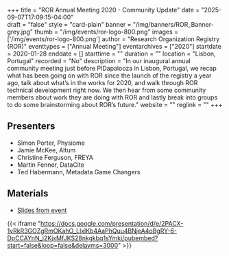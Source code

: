 +++
title = "ROR Annual Meeting 2020 - Community Update" 
date = "2025-09-07T17:09:15-04:00"  
draft = "false" 
style = "card-plain" 
banner = "/img/banners/ROR_Banner-grey.jpg" 
thumb = "/img/events/ror-logo-800.png" 
images = ['/img/events/ror-logo-800.png']
author = "Research Organization Registry (ROR)" 
eventtypes = ["Annual Meeting"]
eventarchives = ["2020"]
startdate = 2020-01-28
enddate = []
starttime = ""
duration = ""
location = "Lisbon, Portugal"
recorded = "No"
description = "In our inaugural annual community meeting just before PIDapalooza in Lisbon, Portugal, we recap what has been going on with ROR since the launch of the registry a year ago, talk about what’s in the works for 2020, and walk through ROR technical development right now. We then hear from some community members about work they are doing with ROR and lastly break into groups to do some brainstorming about ROR’s future."
website = ""
reglink = ""
+++

## Presenters

- Simon Porter, Physiome
- Jamie McKee, Altum
- Christine Ferguson, FREYA
- Martin Fenner, DataCite
- Ted Habermann, Metadata Game Changers


## Materials 

- [Slides from event](https://docs.google.com/presentation/d/e/2PACX-1vRkR3GOZgRmOKahO_LlxlKb4AaPhQuu4BNjeA4oBgRY-6-DpCCAYnN_i2KjxMfJKS28nkgkbq1sYmki/pub?start=false&loop=false&delayms=3000)

{{< iframe "https://docs.google.com/presentation/d/e/2PACX-1vRkR3GOZgRmOKahO_LlxlKb4AaPhQuu4BNjeA4oBgRY-6-DpCCAYnN_i2KjxMfJKS28nkgkbq1sYmki/pubembed?start=false&loop=false&delayms=3000" >}}



